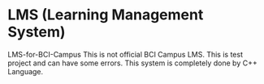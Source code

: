 # LMS (Learning Management System)
LMS-for-BCI-Campus
This is not official BCI Campus LMS. This is test project and can have some errors. This system is completely done by C++ Language.
